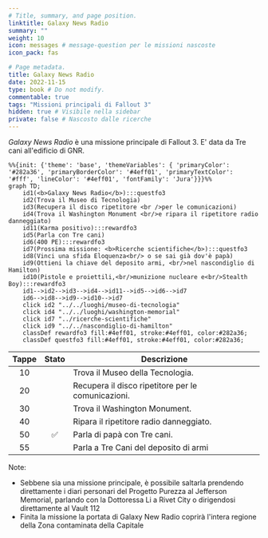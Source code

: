 ```yaml
---
# Title, summary, and page position.
linktitle: Galaxy News Radio
summary: ""
weight: 10
icon: messages # message-question per le missioni nascoste
icon_pack: fas

# Page metadata.
title: Galaxy News Radio
date: 2022-11-15
type: book # Do not modify.
commentable: true
tags: "Missioni principali di Fallout 3"
hidden: true # Visibile nella sidebar
private: false # Nascosto dalle ricerche
---
```


*Galaxy News Radio* è una missione principale di Fallout 3. E' data da Tre cani all'edificio di GNR.


```mermaid
%%{init: {'theme': 'base', 'themeVariables': { 'primaryColor': '#282a36', 'primaryBorderColor': '#4eff01', 'primaryTextColor': '#fff', 'lineColor': '#4eff01', 'fontFamily': 'Jura'}}}%%
graph TD;
    id1(<b>Galaxy News Radio</b>):::questfo3
    id2(Trova il Museo di Tecnologia)
    id3(Recupera il disco ripetitore <br />per le comunicazioni)
    id4(Trova il Washington Monument <br/>e ripara il ripetitore radio danneggiato)
    id11(Karma positivo):::rewardfo3
    id5(Parla con Tre cani)  
    id6(400 PE):::rewardfo3
    id7(Prossima missione: <b>Ricerche scientifiche</b>):::questfo3
    id8(Vinci una sfida Eloquenza<br/> o se sai già dov'è papà)
    id9(Ottieni la chiave del deposito armi, <br/>nel nascondiglio di Hamilton)
    id10(Pistole e proiettili,<br/>munizione nucleare e<br/>Stealth Boy):::rewardfo3
    id1-->id2-->id3-->id4-->id11-->id5-->id6-->id7
    id6-->id8-->id9-->id10-->id7
    click id2 "../../luoghi/museo-di-tecnologia"
    click id4 "../../luoghi/washington-memorial"
    click id7 "../ricerche-scientifiche"
    click id9 "../../nascondiglio-di-hamilton"
    classDef rewardfo3 fill:#4eff01, stroke:#4eff01, color:#282a36;
    classDef questfo3 fill:#4eff01, stroke:#4eff01, color:#282a36;
```

| Tappe |       Stato        | Descrizione                                        |
| :---: | :----------------: | -------------------------------------------------- |
|  10   |                    | Trova il Museo della Tecnologia.                   |
|  20   |                    | Recupera il disco ripetitore per le comunicazioni. |
|  30   |                    | Trova il Washington Monument.                      |
|  40   |                    | Ripara il ripetitore radio danneggiato.            |
|  50   | :white_check_mark: | Parla di papà con Tre cani.                        |
|  55   |                    | Parla a Tre Cani del deposito di armi              |


Note:
- Sebbene sia una missione principale, è possibile saltarla prendendo direttamente i diari personari del Progetto Purezza al Jefferson Memorial, parlando con la Dottoressa Li a Rivet City o dirigendosi direttamente al Vault 112
- Finita la missione la portata di Galaxy New Radio coprirà l'intera regione della Zona contaminata della Capitale